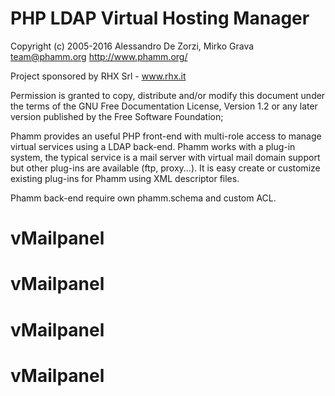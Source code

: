 PHP LDAP Virtual Hosting Manager
================================

  Copyright (c) 2005-2016 Alessandro De Zorzi, Mirko Grava
  <team@phamm.org> http://www.phamm.org/
  
  Project sponsored by RHX Srl - www.rhx.it

  Permission is granted to copy, distribute and/or modify this document
  under the terms of the GNU Free Documentation License, Version 1.2
  or any later version published by the Free Software Foundation;

 Phamm provides an useful PHP front-end with multi-role access to manage
 virtual services using a LDAP back-end. Phamm works with a plug-in system,
 the typical service is a mail server with virtual mail domain support
 but other plug-ins are available (ftp, proxy...). It is easy create or
 customize existing plug-ins for Phamm using XML descriptor files.

 Phamm back-end require own phamm.schema and custom ACL.
# vMailpanel
# vMailpanel
# vMailpanel
# vMailpanel
